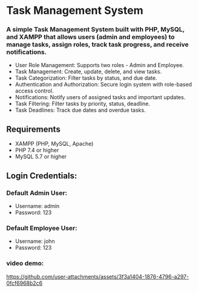 # Task Management System
### A simple Task Management System built with PHP, MySQL, and XAMPP that allows users (admin and employees) to manage tasks, assign roles, track task progress, and receive notifications.

+ User Role Management: Supports two roles - Admin and Employee.
+ Task Management: Create, update, delete, and view tasks.
+ Task Categorization: Filter tasks by status, and due date.
+ Authentication and Authorization: Secure login system with role-based access control.
+ Notifications: Notify users of assigned tasks and important updates.
+ Task Filtering: Filter tasks by priority, status, deadline.
+ Task Deadlines: Track due dates and overdue tasks.

## Requirements

+ XAMPP (PHP, MySQL, Apache)
+ PHP 7.4 or higher
+ MySQL 5.7 or higher

## Login Credentials:

### Default Admin User:

+ Username: admin
+ Password: 123
### Default Employee User:

+ Username: john 
+ Password: 123
  
### video demo:
https://github.com/user-attachments/assets/3f3a1404-1876-4796-a297-0fcf6968b2c6
